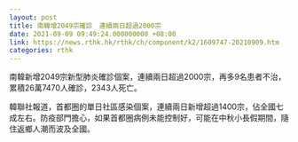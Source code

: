 ```yaml
---
layout: post
title: 南韓增2049宗確診　連續兩日超過2000宗
date: 2021-09-09 09:49:24.000000000 +08:00
link: https://news.rthk.hk/rthk/ch/component/k2/1609747-20210909.htm
categories: rthk
---
```


南韓新增2049宗新型肺炎確診個案，連續兩日超過2000宗，再多9名患者不治，累積26萬7470人確診，2343人死亡。

韓聯社報道，首都圈的單日社區感染個案，連續兩日新增超過1400宗，佔全國七成左右。防疫部門擔心，如果首都圈病例未能控制好，可能在中秋小長假期間，隨住返鄉人潮而波及全國。
